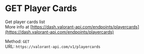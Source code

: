 <!-- This file is automatically generated! Do not edit it directly! See https://github.com/techchrism/valorant-api-docs/blob/trunk/contributing.md for more information. -->

# GET Player Cards

Get player cards list  
More info at [https://dash.valorant-api.com/endpoints/playercards](https://dash.valorant-api.com/endpoints/playercards)  


Method: `GET`  
URL: `https://valorant-api.com/v1/playercards`  
